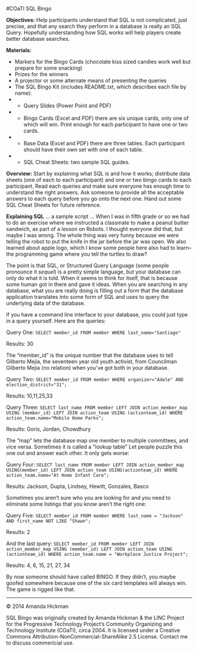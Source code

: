 #COaTI SQL Bingo

**Objectives:** Help participants understand that SQL is not complicated, just precise, and that any search they perform in a database is really an SQL Query. Hopefully understanding how SQL works will help players create better database searches.

**Materials:**

+ Markers for the Bingo Cards (chocolate kiss sized candies work well but prepare for some snacking)
+ Prizes for the winners
+ A projector or some alternate means of presenting the queries
+ The SQL Bingo Kit (includes README.txt, which describes each file by name):
 + + Query Slides (Power Point and PDF)  
 + + Bingo Cards (Excel and PDF) there are six unique cards, only one of which will win. Print enough for each participant to have one or two cards.
 + + Base Data (Excel and PDF) there are three tables. Each participant should have their own set with one of each table.
 + + SQL Cheat Sheets: two sample SQL guides. 

**Overview:** Start by explaining what SQL is and how it works; distribute data sheets (one of each to each participant) and one or two bingo cards to each participant. Read each queries and  make sure everyone has enough time to understand the right answers. Ask someone to provide all the acceptable answers to each query before you go onto the next one. Hand out some SQL Cheat Sheets for future reference. 

**Explaining SQL** … a sample script …
When I was in fifth grade or so we had to do an exercise where we instructed a classmate to make a peanut butter sandwich, as part of a lesson on Robots. I thought everyone did that, but maybe I was wrong. The whole thing was very funny because we were telling the robot to put the knife in the jar before the jar was open. We also learned about apple logo, which I know some people here also had to learn–the programming game where you tell the turtles to draw? 

The point is that SQL, or Structured Query Language (some people pronounce it *sequel*) is a pretty simple language, but your database can only do what it is told. When it seems to think for itself, that is because some human got in there and gave it ideas. When you are searching in any database, what you are really doing is filling out a form that the database application translates into some form of SQL and uses to query the underlying data of the database. 

If you have a command line interface to your database, you could just type in a query yourself. Here are the queries:
 
Query One: `SELECT member_id FROM member WHERE last_name="Santiago"`

Results:
30

The “member_id” is the unique number that the database uses to tell Gilberto Mejia, the seventeen year old youth activist, from Councilman Gilberto Mejia (no relation) when you’ve got  both in your database. 

Query Two: `SELECT member_id FROM member WHERE organizer="Adele" AND election_district="31";`

Results: 10,11,25,33

Query Three: `SELECT last_name FROM member LEFT JOIN action_member_map USING (member_id) LEFT JOIN action_team USING (actionteam_id) WHERE action_team.name="Mobile Home Parks";`

Results:
Goris, Jordan, Chowdhury

The “map” lets the database map one member to multiple committees, and vice versa. Sometimes it is called a "lookup table" Let people puzzle this one out and answer each other. It only gets worse:

Query Four: `SELECT last_name FROM member LEFT JOIN action_member_map USING(member_id) LEFT JOIN action_team USING(actionteam_id) WHERE action_team.name="At Home Infant Care";`

Results:
Jackson, Gupta, Lindsey, Hewitt,  Gonzales, Basco

Sometimes you aren’t sure who you are looking for and you need to eliminate some listings that you know aren’t the right one:

Query Five: `SELECT member_id FROM member WHERE last_name = "Jackson" AND first_name NOT LIKE "Shawn";`

Results:
2

And the last query:
`SELECT member_id FROM member LEFT JOIN action_member_map USING (member_id) LEFT JOIN action_team USING (actionteam_id) WHERE action_team.name = "Workplace Justice Project";`

Results:
4,  6, 15, 21, 27, 34

By now someone should have called BINGO. If they didn’t, you maybe goofed somewhere because one of the six card templates will always win. The game is rigged like that. 

---
&copy; 2014 Amanda Hickman

SQL Bingo was originally created by Amanda Hickman & the LINC Project for the Progressive Technology Project’s Community Organizing and Technology Institute (COaTI), circa 2004. It is licensed under a Creative Commons Attribution-NonCommercial-ShareAlike 2.5 License. Contact me to discuss commericial use. 